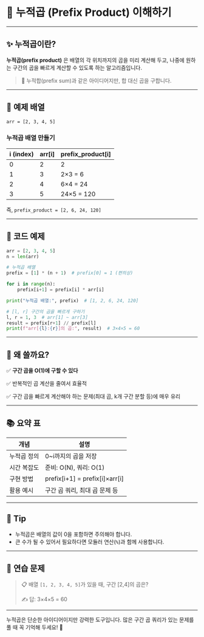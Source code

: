 # 📄 누적곱 (Prefix Product) 이해하기

---

## ✨ 누적곱이란?

**누적곱(prefix product)** 은 배열의 각 위치까지의 곱을 미리 계산해 두고, 나중에 원하는 구간의 곱을 빠르게 계산할 수 있도록 하는 알고리즘입니다.

> 📌 누적합(prefix sum)과 같은 아이디어지만, 합 대신 곱을 구합니다.

---

## 🧪 예제 배열

```
arr = [2, 3, 4, 5]
```

### 누적곱 배열 만들기

| i (index) | arr\[i] | prefix\_product\[i] |
| --------- | ------- | ------------------- |
| 0         | 2       | 2                   |
| 1         | 3       | 2×3 = 6             |
| 2         | 4       | 6×4 = 24            |
| 3         | 5       | 24×5 = 120          |

즉, `prefix_product = [2, 6, 24, 120]`

---

## 📝 코드 예제

```python
arr = [2, 3, 4, 5]
n = len(arr)

# 누적곱 배열
prefix = [1] * (n + 1)  # prefix[0] = 1 (편의상)

for i in range(n):
    prefix[i+1] = prefix[i] * arr[i]

print("누적곱 배열:", prefix)  # [1, 2, 6, 24, 120]

# [l, r] 구간의 곱을 빠르게 구하기
l, r = 1, 3  # arr[1] ~ arr[3]
result = prefix[r+1] // prefix[l]
print(f"arr[{l}:{r}]의 곱:", result)  # 3×4×5 = 60
```

---

## 🚀 왜 쓸까요?

✅ **구간 곱을 O(1)에 구할 수 있다**

✅ 반복적인 곱 계산을 줄여서 효율적

✅ 구간 곱을 빠르게 계산해야 하는 문제(최대 곱, k개 구간 분할 등)에 매우 유리

---

## 📚 요약 표

| 개념     | 설명                                |
| ------ | --------------------------------- |
| 누적곱 정의 | 0\~i까지의 곱을 저장                     |
| 시간 복잡도 | 준비: O(N), 쿼리: O(1)                |
| 구현 방법  | prefix\[i+1] = prefix\[i]×arr\[i] |
| 활용 예시  | 구간 곱 쿼리, 최대 곱 문제 등                |

---

## 🔗 Tip

* 누적곱은 배열의 값이 0을 포함하면 주의해야 합니다.
* 큰 수가 될 수 있어서 필요하다면 모듈러 연산(`%`)과 함께 사용합니다.

---

## 📌 연습 문제

> 📋 배열 `[1, 2, 3, 4, 5]`가 있을 때, 구간 \[2,4]의 곱은?
>
> ✍️ 답: 3×4×5 = 60

---

누적곱은 단순한 아이디어이지만 강력한 도구입니다.
많은 구간 곱 쿼리가 있는 문제를 풀 때 꼭 기억해 두세요! 🚀
